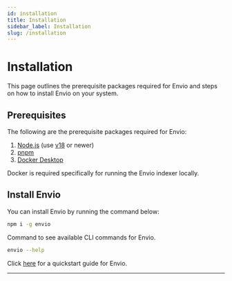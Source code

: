```yaml
---
id: installation
title: Installation
sidebar_label: Installation
slug: /installation
---
```


# Installation

This page outlines the prerequisite packages required for Envio and steps on how to install Envio on your system.

## Prerequisites

The following are the prerequisite packages required for Envio:

1. [<ins>Node.js</ins>](https://nodejs.org/en/download/current) (use [v18](https://nodejs.org/download/release/v18.18.0/) or newer)
2. [<ins>pnpm</ins>](https://pnpm.io/installation)
3. [<ins>Docker Desktop</ins>](https://www.docker.com/products/docker-desktop/)

Docker is required specifically for running the Envio indexer locally.

## Install Envio

You can install Envio by running the command below:

```bash
npm i -g envio
```

Command to see available CLI commands for Envio.

```bash
envio --help
```

Click [<ins>here</ins>](./quickstart) for a quickstart guide for Envio.

---
